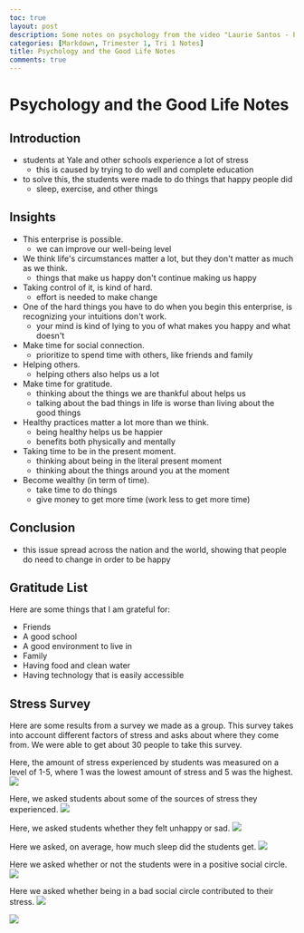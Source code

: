 ```yaml
---
toc: true
layout: post
description: Some notes on psychology from the video "Laurie Santos - Psychology and the Good Life".
categories: [Markdown, Trimester 1, Tri 1 Notes]
title: Psychology and the Good Life Notes
comments: true
---
```


# Psychology and the Good Life Notes

## Introduction
- students at Yale and other schools experience a lot of stress
  - this is caused by trying to do well and complete education
- to solve this, the students were made to do things that happy people did
  - sleep, exercise, and other things

## Insights
- This enterprise is possible.
  - we can improve our well-being level
- We think life's circumstances matter a lot, but they don't matter as much as we think.
  - things that make us happy don't continue making us happy
- Taking control of it, is kind of hard.
  - effort is needed to make change
- One of the hard things you have to do when you begin this enterprise, is recognizing your intuitions don't work.
  - your mind is kind of lying to you of what makes you happy and what doesn't
- Make time for social connection.
  - prioritize to spend time with others, like friends and family
- Helping others.
  - helping others also helps us a lot
- Make time for gratitude.
  - thinking about the things we are thankful about helps us
  - talking about the bad things in life is worse than living about the good things
- Healthy practices matter a lot more than we think.
  - being healthy helps us be happier
  - benefits both physically and mentally
- Taking time to be in the present moment.
  - thinking about being in the literal present moment
  - thinking about the things around you at the moment
- Become wealthy (in term of time).
  - take time to do things
  - give money to get more time (work less to get more time)

## Conclusion
- this issue spread across the nation and the world, showing that people do need to change in order to be happy

## Gratitude List

Here are some things that I am grateful for:
- Friends
- A good school
- A good environment to live in
- Family
- Having food and clean water
- Having technology that is easily accessible

## Stress Survey

Here are some results from a survey we made as a group. This survey takes into account different factors of stress and asks about where they come from. We were able to get about 30 people to take this survey.


Here, the amount of stress experienced by students was measured on a level of 1-5, where 1 was the lowest amount of stress and 5 was the highest.
![]({{site.baseurl}}/images/stressamount.png)


Here, we asked students about some of the sources of stress they experienced.
![]({{site.baseurl}}/images/stresssource.png)


Here, we asked students whether they felt unhappy or sad.
![]({{site.baseurl}}/images/stressdepression.png)


Here we asked, on average, how much sleep did the students get.
![]({{site.baseurl}}/images/sleep.png)


Here we asked whether or not the students were in a positive social circle.
![]({{site.baseurl}}/images/socialcircle.png)


Here we asked whether being in a bad social circle contributed to their stress.
![]({{site.baseurl}}/images/socialcirclestress.png)



![]({{site.baseurl}}/images/stresssource.png)